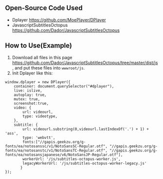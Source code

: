 ## Open-Source Code Used
* Dplayer https://github.com/MoePlayer/DPlayer
* JavascriptSubtitlesOctopus https://github.com/Dador/JavascriptSubtitlesOctopus
## How to Use(Example)
1. Download all files in this page https://github.com/Dador/JavascriptSubtitlesOctopus/tree/master/dist/js, and put these files into ```wwwroot/js```.
2. Init Dplayer like this:
```
window.dplayer = new DPlayer({  
    container: document.querySelector("#dplayer"),  
    live: islive,  
    autoplay: true,  
    mutex: true,  
    screenshot:true,  
    video: {  
        url: videourl,  
        type: videotype,  
    },  
    subtitle: {  
        url: videourl.substring(0,videourl.lastIndexOf('.') + 1) + 'ass',  
        type: 'webvtt',  
        fonts:["//gapis.geekzu.org/g-fonts/ea/notosanssc/v1/NotoSansSC-Regular.otf", "//gapis.geekzu.org/g-fonts/ea/notosanstc/v1/NotoSansTC-Regular.otf", "//gapis.geekzu.org/g-fonts/ea/notosansjapanese/v6/NotoSansJP-Regular.otf"],  
        workerUrl: '/js/subtitles-octopus-worker.js',  
        legacyWorkerUrl: '/js/subtitles-octopus-worker-legacy.js'  
       }  
});  
```
